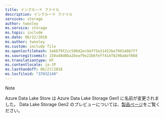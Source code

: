 ```yaml
---
title: インクルード ファイル
description: インクルード ファイル
services: storage
author: twooley
ms.service: storage
ms.topic: include
ms.date: 06/22/2018
ms.author: twooley
ms.custom: include file
ms.openlocfilehash: 3a6679f2cc599d2ec9aff5e31422be799140b7ff
ms.sourcegitcommit: 150a40d8ba2beaf9e22b6feff414f8298a8ef868
ms.translationtype: HT
ms.contentlocale: ja-JP
ms.lasthandoff: 06/27/2018
ms.locfileid: "37032148"
---
```

> [!NOTE]
> Azure Data Lake Store は Azure Data Lake Storage Gen1 に名前が変更されました。 Data Lake Storage Gen2 のプレビューについては、[製品ページ](https://aka.ms/adlsgen2-product)をご覧ください。
> 


